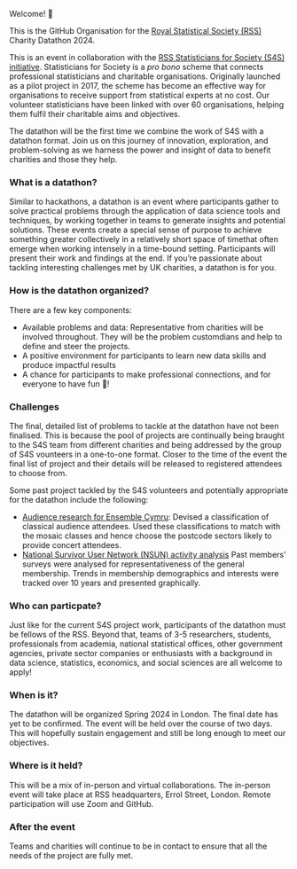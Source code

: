 Welcome! 👋

This is the GitHub Organisation for the [Royal Statistical Society (RSS)](https://rss.org.uk/) Charity Datathon 2024.

This is an event in collaboration with the
[RSS Statisticians for Society (S4S) initiative](https://rss.org.uk/membership/volunteering-and-promoting/statisticians-for-society-initiative/).
Statisticians for Society is a _pro bono_ scheme that connects professional statisticians and charitable organisations. Originally launched as a pilot project in 2017, the scheme has become an effective way for organisations to receive support from statistical experts at no cost. Our volunteer statisticians have been linked with over 60 organisations, helping them fulfil their charitable aims and objectives.

The datathon will be the first time we combine the work of S4S with a datathon format.
Join us on this journey of innovation, exploration, and problem-solving as we harness the power and insight of data to benefit charities and those they help.

### What is a datathon?
Similar to hackathons, a datathon is an event where participants gather to solve practical problems through the application of data science tools and techniques, by working together in teams to generate insights and potential solutions.
These events create a special sense of purpose to achieve something greater collectively in a relatively short space of timethat often emerge when working intensely in a time-bound setting.
Participants will present their work and findings at the end.
If you’re passionate about tackling interesting challenges met by UK charities, a datathon is for you.

### How is the datathon organized?
There are a few key components:

* Available problems and data: Representative from charities will be involved throughout. They will be the problem customdians and help to define and steer the projects.
* A positive environment for participants to learn new data skills and produce impactful results
* A chance for participants to make professional connections, and for everyone to have fun :tada:!

### Challenges
The final, detailed list of problems to tackle at the datathon have not been finalised. This is because the pool of projects are continually being braught to the S4S team from different charities and being addressed by the group of S4S vounteers in a one-to-one format. Closer to the time of the event the final list of project and their details will be released to registered attendees to choose from.

Some past project tackled by the S4S volunteers and potentially appropriate for the datathon include the following:

* [Audience research for Ensemble Cymru](https://rss.org.uk/membership/volunteering-and-promoting/statisticians-for-society-initiative/case-studies/ensemble-cymru/): Devised a classification of classical audience attendees. Used these classifications to match with the mosaic classes and hence choose the postcode sectors likely to provide concert attendees.
* [National Survivor User Network (NSUN) activity analysis](https://rss.org.uk/membership/volunteering-and-promoting/statisticians-for-society-initiative/case-studies/national-survivor-user-network/) Past members’ surveys were analysed for representativeness of the general membership. Trends in membership demographics and interests were tracked over 10 years and presented graphically.

### Who can particpate?
Just like for the current S4S project work, participants of the datathon must be fellows of the RSS.
Beyond that, teams of 3-5 researchers, students, professionals from academia, national statistical offices, other government agencies, private sector companies or enthusiasts with a background in data science, statistics, economics, and social sciences are all welcome to apply!

### When is it?
The datathon will be organized Spring 2024 in London. The final date has yet to be confirmed.
The event will be held over the course of two days. This will hopefully sustain engagement and still be long enough to meet our objectives.

### Where is it held?
This will be a mix of in-person and virtual collaborations.
The in-person event will take place at RSS headquarters, Errol Street, London.
Remote participation will use Zoom and GitHub.

### After the event
Teams and charities will continue to be in contact to ensure that all the needs of the project are fully met. 
